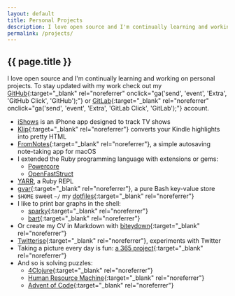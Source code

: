 ```yaml
---
layout: default
title: Personal Projects
description: I love open source and I'm continually learning and working on personal projects.
permalink: /projects/
---
```


## {{ page.title }}

I love open source and I'm continually learning and working on personal projects.
To stay updated with my work check out my [GitHub][1]{:target="_blank" rel="noreferrer" onclick="ga('send', 'event', 'Extra', 'GitHub Click', 'GitHub');"}
or [GitLab][17]{:target="_blank" rel="noreferrer" onclick="ga('send', 'event', 'Extra', 'GitLab Click', 'GitLab');"} account.

- [iShows][2] is an iPhone app designed to track TV shows
- [Klip][18]{:target="_blank" rel="noreferrer"} converts your Kindle highlights into pretty HTML
- [FromNotes][16]{:target="_blank" rel="noreferrer"}, a simple autosaving note-taking app for macOS
- I extended the Ruby programming language with extensions or gems:
    - [Powercore][3]
    - [OpenFastStruct][4]
- [YARR][5], a Ruby REPL
- [gvar][10]{:target="_blank" rel="noreferrer"}, a pure Bash key-value store
- `$HOME` sweet `~/` my [dotfiles][11]{:target="_blank" rel="noreferrer"}
- I like to print bar graphs in the shell:
    - [sparky][6]{:target="_blank" rel="noreferrer"}
    - [bart][7]{:target="_blank" rel="noreferrer"}
- Or create my CV in Markdown with [biteydown][9]{:target="_blank" rel="noreferrer"}
- [Twitterise][12]{:target="_blank" rel="noreferrer"}, experiments with Twitter
- Taking a picture every day is fun: [a 365 project][8]{:target="_blank" rel="noreferrer"}
- And so is solving puzzles:
    - [4Clojure][13]{:target="_blank" rel="noreferrer"}
    - [Human Resource Machine][14]{:target="_blank" rel="noreferrer"}
    - [Advent of Code][15]{:target="_blank" rel="noreferrer"}



[1]: https://github.com/arturoherrero
[2]: /ishows
[3]: /powercore/
[4]: /open-fast-struct/
[5]: /yarr-yet-another-ruby-repl/
[6]: https://github.com/arturoherrero/sparky
[7]: https://github.com/arturoherrero/bart
[8]: http://arturoherrero.github.io/theyearwemet/365/
[9]: https://github.com/arturoherrero/biteydown
[10]: https://github.com/arturoherrero/gvar
[11]: https://github.com/arturoherrero/dotfiles
[12]: https://github.com/arturoherrero/twitterise
[13]: https://github.com/arturoherrero/4clojure
[14]: https://github.com/arturoherrero/human-resource-machine
[15]: https://github.com/arturoherrero/advent-of-code
[16]: https://gitlab.com/arturoherrero/fromnotes
[17]: https://gitlab.com/arturoherrero
[18]: https://gitlab.com/arturoherrero/klip
